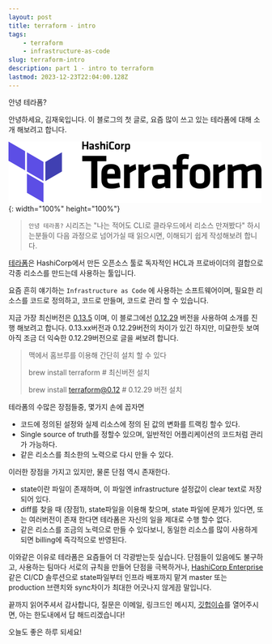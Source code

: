 ```yaml
---
layout: post
title: terraform - intro
tags:
    - terraform
    - infrastructure-as-code
slug: terraform-intro
description: part 1 - intro to terraform
lastmod: 2023-12-23T22:04:00.128Z
---
```


안녕 테라폼?

안녕하세요, 김재욱입니다. 이 블로그의 첫 글로, 요즘 많이 쓰고 있는 테라폼에 대해 소개 해보려고 합니다.

![terraform-logo](../images/terraform-color.svg){: width="100%" height="100%"}

> `안녕 테라폼?` 시리즈는 "나는 적어도 CLI로 클라우드에서 리소스 만져봤다" 하시는분들이 다음 과정으로 넘어가실 때 읽으시면, 이해되기 쉽게 작성해보려 합니다.

[테라폼](https://www.terraform.io/intro/index.html)은 HashiCorp에서 만든 오픈소스 툴로 독자적인 HCL과 프로바이더의 결합으로 각종 리소스를 만드는데 사용하는 툴입니다.

요즘 흔히 얘기하는 `Infrastructure as Code` 에 사용하는 소프트웨어이며, 필요한 리소스를 코드로 정의하고, 코드로 만들며, 코드로 관리 할 수 있습니다.

지금 가장 최신버전은 [0.13.5](https://releases.hashicorp.com/terraform/) 이며, 이 블로그에선 [0.12.29](https://releases.hashicorp.com/terraform/) 버전을 사용하여 소개를 진행 해보려고 합니다. 0.13.xx버전과 0.12.29버전의 차이가 있긴 하지만, 미묘한듯 보여 아직 조금 더 익숙한 0.12.29버전으로 글을 써보려 합니다.

> 맥에서 홈브루를 이용해 간단히 설치 할 수 있다
>
> brew install terraform # 최신버전 설치
>
> brew install terraform@0.12  # 0.12.29 버전 설치

테라폼의 수많은 장점들중, 몇가지 손에 꼽자면

- 코드에 정의된 설정와 실제 리소스에 정의 된 값의 변화를 트랙킹 할수 있다.
- Single source of truth를 정할수 있으며, 일반적인 어플리케이션의 코드처럼 관리가 가능하다.
- 같은 리소스를 최소한의 노력으로 다시 만들 수 있다.

이러한 장점을 가지고 있지만, 물론 단점 역시 존재한다.

- state이란 파일이 존재하며, 이 파일엔 infrastructure 설정값이 clear text로 저장되어 있다.
- diff를 찾을 때 (장점1), state파일을 이용해 찾으며, state 파일에 문제가 있다면, 또는 여러버전이 존재 한다면 테라폼은 자신의 일을 제대로 수행 할수 없다.
- 같은 리소스를 조금의 노력으로 만들 수 있다보니, 동일한 리소스를 많이 사용하게 되면 billing에 즉각적으로 반영된다.

이와같은 이유로 테라폼은 요즘들어 더 각광받는듯 싶습니다. 단점들이 있음에도 불구하고, 사용하는 팀마다 서로의 규칙을 만들어 단점을 극복하거나, [HashiCorp Enterprise](https://www.terraform.io/docs/enterprise/index.html)같은 CI/CD 솔루션으로 state파일부터 인프라 배포까지 맡겨 master 또는 production 브랜치와 sync차이가 최대한 어긋나지 않게끔 말입니다.

끝까지 읽어주셔서 감사합니다, 질문은 이메일, 링크드인 메시지, [깃헙이슈](https://github.com/iamjaekim/iamjaekim.github.io/issues)를 열어주시면, 아는 한도내에서 답 해드리겠습니다!

오늘도 좋은 하루 되세요!
